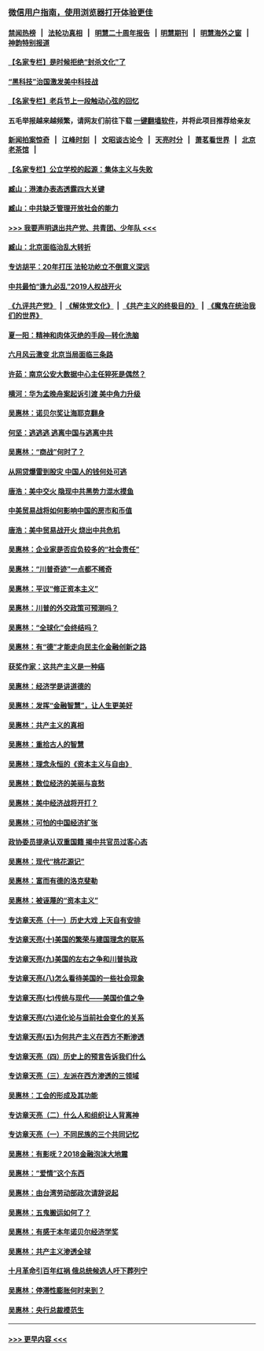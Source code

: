 ### [微信用户指南，使用浏览器打开体验更佳](https://github.com/gfw-breaker/banned-news1/blob/master/indexes/wechat-guide.md?t=0)
#### [禁闻热榜](热点新闻.md?t=0)  &nbsp;&nbsp;|&nbsp;&nbsp; [法轮功真相](https://github.com/gfw-breaker/truth/blob/master/README.md?t=0) &nbsp;&nbsp;|&nbsp;&nbsp; [明慧二十周年报告](https://github.com/gfw-breaker/mh-reports/blob/master/README.md?t=0) &nbsp;&nbsp;|&nbsp;&nbsp;[明慧期刊](https://github.com/gfw-breaker/mh-qikan) &nbsp;&nbsp;|&nbsp;&nbsp; [明慧海外之窗](https://github.com/gfw-breaker/mh-news/blob/master/README.md?t=0) &nbsp;&nbsp;|&nbsp;&nbsp; [神韵特别报道](https://github.com/gfw-breaker/mh-news/blob/master/shenyun.md?t=0)
#### [【名家专栏】是时候拒绝“封杀文化”了](../pages/nsc423/n11814093.md?t=02162344) 
#### [“黑科技”治国激发美中科技战](../pages/nsc423/n11638056.md?t=02162344) 
#### [【名家专栏】老兵节上一段触动心弦的回忆](../pages/nsc423/n11646016.md?t=02162344) 
#### 五毛举报越来越频繁，请网友们前往下载 [一键翻墙软件](https://github.com/gfw-breaker/ssr-accounts)，并将此项目推荐给亲友
#### [新闻拍案惊奇](https://github.com/gfw-breaker/banned-news1/blob/master/pages/link4.md) &nbsp;&nbsp;|&nbsp;&nbsp; [江峰时刻](https://github.com/gfw-breaker/banned-news1/blob/master/pages/link4.md) &nbsp;&nbsp;|&nbsp;&nbsp; [文昭谈古论今](https://github.com/gfw-breaker/banned-news1/blob/master/pages/link4.md) &nbsp;&nbsp;|&nbsp;&nbsp; [天亮时分](https://github.com/gfw-breaker/banned-news1/blob/master/pages/link4.md) &nbsp;&nbsp;|&nbsp;&nbsp; [萧茗看世界](https://github.com/gfw-breaker/banned-news1/blob/master/pages/link4.md) &nbsp;&nbsp;|&nbsp;&nbsp; [北京老茶馆](https://github.com/gfw-breaker/banned-news1/blob/master/pages/link4.md) &nbsp;&nbsp;|&nbsp;&nbsp; 
#### [【名家专栏】公立学校的起源：集体主义与失败](../pages/nsc423/n11601833.md?t=02162344) 
#### [臧山：港澳办表态透露四大关键](../pages/nsc423/n11421628.md?t=02162344) 
#### [臧山：中共缺乏管理开放社会的能力](../pages/nsc423/n11407457.md?t=02162344) 
#### [>>> 我要声明退出共产党、共青团、少年队 <<<](https://github.com/begood0513/goodnews/blob/master/quit/letter.md) 
#### [臧山：北京面临治乱大转折](../pages/nsc423/n11406895.md?t=02162344) 
#### [专访胡平：20年打压 法轮功屹立不倒意义深远](../pages/nsc423/n11398800.md?t=02162344) 
#### [中共最怕“逢九必乱”2019人权战开火](../pages/nsc423/n11385248.md?t=02162344) 
#### [《九评共产党》](https://github.com/begood0513/9ping.md/blob/master/README.md) &nbsp;|&nbsp; [《解体党文化》](../../../../jtdwh.md/blob/master/README.md)  &nbsp;|&nbsp; [《共产主义的终极目的》](../../../../gczydzjmd.md/blob/master/README.md) &nbsp;|&nbsp; [《魔鬼在统治我们的世界》](../../../../mgztzwmdsj.md/blob/master/README.md) 
#### [夏一阳：精神和肉体灭绝的手段—转化洗脑](../pages/nsc423/n11368250.md?t=02162344) 
#### [六月风云激变 北京当局面临三条路](../pages/nsc423/n11313668.md?t=02162344) 
#### [许茹：南京公安大数据中心主任猝死是偶然？](../pages/nsc423/n11064744.md?t=02162344) 
#### [横河：华为孟晚舟案起诉引渡 美中角力升级](../pages/nsc423/n11027230.md?t=02162344) 
#### [吴惠林：诺贝尔奖让海耶克翻身](../pages/nsc423/n10890049.md?t=02162344) 
#### [何坚：逃逃逃 逃离中国与逃离中共](../pages/nsc423/n10592891.md?t=02162344) 
#### [吴惠林：“商战”何时了？](../pages/nsc423/n10573558.md?t=02162344) 
#### [从网贷爆雷到股灾 中国人的钱何处可逃](../pages/nsc423/n10572800.md?t=02162344) 
#### [唐浩：美中交火 隐现中共黑势力混水摸鱼](../pages/nsc423/n10544040.md?t=02162344) 
#### [中美贸易战将如何影响中国的房市和币值](../pages/nsc423/n10543697.md?t=02162344) 
#### [唐浩：美中贸易战开火 烧出中共危机](../pages/nsc423/n10540126.md?t=02162344) 
#### [吴惠林：企业家是否应负较多的“社会责任”](../pages/nsc423/n10535022.md?t=02162344) 
#### [吴惠林：“川普奇迹”一点都不稀奇](../pages/nsc423/n10512808.md?t=02162344) 
#### [吴惠林：平议“修正资本主义”](../pages/nsc423/n10495724.md?t=02162344) 
#### [吴惠林：川普的外交政策可预测吗？](../pages/nsc423/n10462387.md?t=02162344) 
#### [吴惠林：“全球化”会终结吗？](../pages/nsc423/n10452838.md?t=02162344) 
#### [吴惠林：有“德”才能走向民主化金融创新之路](../pages/nsc423/n10432292.md?t=02162344) 
#### [获奖作家：这共产主义是一种癌](../pages/nsc423/n10431541.md?t=02162344) 
#### [吴惠林：经济学是讲道德的](../pages/nsc423/n10398014.md?t=02162344) 
#### [吴惠林：发挥“金融智慧”，让人生更美好](../pages/nsc423/n10375019.md?t=02162344) 
#### [吴惠林：共产主义的真相](../pages/nsc423/n10351394.md?t=02162344) 
#### [吴惠林：重拾古人的智慧](../pages/nsc423/n10337691.md?t=02162344) 
#### [吴惠林：理念永恒的《资本主义与自由》](../pages/nsc423/n10316274.md?t=02162344) 
#### [吴惠林：数位经济的美丽与哀愁](../pages/nsc423/n10292946.md?t=02162344) 
#### [吴惠林：美中经济战将开打？](../pages/nsc423/n10258825.md?t=02162344) 
#### [吴惠林：可怕的中国经济扩张](../pages/nsc423/n10219147.md?t=02162344) 
#### [政协委员提承认双重国籍 揭中共官员过客心态](../pages/nsc423/n10208809.md?t=02162344) 
#### [吴惠林：现代“桃花源记”](../pages/nsc423/n10185234.md?t=02162344) 
#### [吴惠林：富而有德的洛克斐勒](../pages/nsc423/n10142264.md?t=02162344) 
#### [吴惠林：被诬蔑的“资本主义”](../pages/nsc423/n10124816.md?t=02162344) 
#### [专访章天亮（十一）历史大戏 上天自有安排](../pages/nsc423/n10094905.md?t=02162344) 
#### [专访章天亮(十)美国的繁荣与建国理念的联系](../pages/nsc423/n10094899.md?t=02162344) 
#### [专访章天亮(九)美国的左右之争和川普执政](../pages/nsc423/n10094889.md?t=02162344) 
#### [专访章天亮(八)怎么看待美国的一些社会现象](../pages/nsc423/n10094857.md?t=02162344) 
#### [专访章天亮(七)传统与现代——美国价值之争](../pages/nsc423/n10093140.md?t=02162344) 
#### [专访章天亮(六)进化论与当前社会变化的关系](../pages/nsc423/n10092036.md?t=02162344) 
#### [专访章天亮(五)为何共产主义在西方不断渗透](../pages/nsc423/n10083620.md?t=02162344) 
#### [专访章天亮（四）历史上的预言告诉我们什么](../pages/nsc423/n10083606.md?t=02162344) 
#### [专访章天亮（三）左派在西方渗透的三领域](../pages/nsc423/n10081115.md?t=02162344) 
#### [吴惠林：工会的形成及其功能](../pages/nsc423/n10080633.md?t=02162344) 
#### [专访章天亮（二）什么人和组织让人背离神](../pages/nsc423/n10076637.md?t=02162344) 
#### [专访章天亮（一）不同民族的三个共同记忆](../pages/nsc423/n10074188.md?t=02162344) 
#### [吴惠林：有影呒？2018金融泡沫大地震](../pages/nsc423/n10040534.md?t=02162344) 
#### [吴惠林：“爱情”这个东西](../pages/nsc423/n10019423.md?t=02162344) 
#### [吴惠林：由台湾劳动部政次请辞说起](../pages/nsc423/n9979679.md?t=02162344) 
#### [吴惠林：五鬼搬运如何了？](../pages/nsc423/n9925338.md?t=02162344) 
#### [吴惠林：有感于本年诺贝尔经济学奖](../pages/nsc423/n9871883.md?t=02162344) 
#### [吴惠林：共产主义渗透全球](../pages/nsc423/n9812748.md?t=02162344) 
#### [十月革命引百年红祸 俄总统候选人吁下葬列宁](../pages/nsc423/n9810182.md?t=02162344) 
#### [吴惠林：停滞性膨胀何时来到？](../pages/nsc423/n9764136.md?t=02162344) 
#### [吴惠林：央行总裁模范生](../pages/nsc423/n9728134.md?t=02162344) 

----
#### [ >>> 更早内容 <<< ](../indexes/nsc423-earlier.md)
